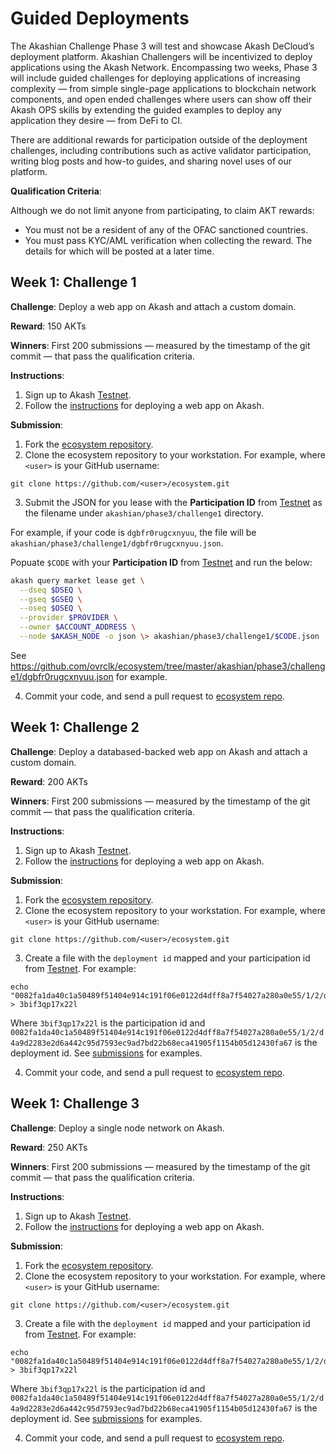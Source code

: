# Guided Deployments

The Akashian Challenge Phase 3 will test and showcase Akash DeCloud’s deployment platform. Akashian Challengers will be incentivized to deploy applications using the Akash Network. Encompassing two weeks, Phase 3 will include guided challenges for deploying applications of increasing complexity — from simple single-page applications to blockchain network components, and open ended challenges where users can show off their Akash OPS skills by extending the guided examples to deploy any application they desire — from DeFi to CI.

There are additional rewards for participation outside of the deployment challenges, including contributions such as active validator participation, writing blog posts and how-to guides, and sharing novel uses of our platform.

**Qualification Criteria**:

Although we do not limit anyone from participating, to claim AKT rewards:

* You must not be a resident of any of the OFAC sanctioned countries.
* You must pass KYC/AML verification when collecting the reward. The details for which will be posted at a later time.

## Week 1: Challenge 1 

**Challenge**: Deploy a web app on Akash and attach a custom domain.

**Reward**: 150 AKTs

**Winners**: First 200 submissions — measured by the timestamp of the git commit — that pass the qualification criteria. 

**Instructions**:

1) Sign up to Akash [Testnet](https://app.akash.network).
2) Follow the [instructions](/guides/deploy) for deploying a web app on Akash.

**Submission**:

1) Fork the [ecosystem repository](https://github.com/ovrclk/ecosystem).
2) Clone the ecosystem repository to your workstation. For example, where `<user>` is your GitHub username:
  
  ```shell
  git clone https://github.com/<user>/ecosystem.git
  ```

3) Submit the JSON for you lease with the **Participation ID** from [Testnet](https://app.akash.network) as the filename under `akashian/phase3/challenge1` directory.

For example, if your code is `dgbfr0rugcxnyuu`, the file will be `akashian/phase3/challenge1/dgbfr0rugcxnyuu.json`.

Popuate `$CODE` with your **Participation ID** from [Testnet](https://app.akash.network) and run the below:

```sh
akash query market lease get \
  --dseq $DSEQ \
  --gseq $GSEQ \
  --oseq $OSEQ \
  --provider $PROVIDER \
  --owner $ACCOUNT_ADDRESS \
  --node $AKASH_NODE -o json \> akashian/phase3/challenge1/$CODE.json
```

See https://github.com/ovrclk/ecosystem/tree/master/akashian/phase3/challenge1/dgbfr0rugcxnyuu.json for example.

4) Commit your code, and send a pull request to [ecosystem repo](https://github.com/ovrclk/ecosystem).

## Week 1: Challenge 2

**Challenge**: Deploy a databased-backed web app on Akash and attach a custom domain.

**Reward**: 200 AKTs

**Winners**: First 200 submissions — measured by the timestamp of the git commit — that pass the qualification criteria. 

**Instructions**:
1. Sign up to Akash [Testnet](https://app.akash.network).
2. Follow the [instructions](https://docs.akash.network/v/master/guides/deploy) for deploying a web app on Akash.

**Submission**:
1. Fork the [ecosystem repository](https://github.com/ovrclk/ecosystem).
2. Clone the ecosystem repository to your workstation. For example, where `<user>` is your GitHub username:
  
  ```shell
  git clone https://github.com/<user>/ecosystem.git
  ```

3. Create a file with the `deployment id` mapped and your participation id from [Testnet](https://app.akash.network). For example:

  ```shell
  echo "0082fa1da40c1a50489f51404e914c191f06e0122d4dff8a7f54027a280a0e55/1/2/d4a9d2283e2d6a442c95d7593ec9ad7bd22b68eca41905f1154b05d12430fa67" > 3bif3qp17x22l
  ```

  Where `3bif3qp17x22l` is the participation id and `0082fa1da40c1a50489f51404e914c191f06e0122d4dff8a7f54027a280a0e55/1/2/d4a9d2283e2d6a442c95d7593ec9ad7bd22b68eca41905f1154b05d12430fa67` is the deployment id. See [submissions](akashian/phase3/challenge1) for examples.

4. Commit your code, and send a pull request to [ecosystem repo](https://github.com/ovrclk/ecosystem).

## Week 1: Challenge 3

**Challenge**: Deploy a single node network on Akash.

**Reward**: 250 AKTs

**Winners**: First 200 submissions — measured by the timestamp of the git commit — that pass the qualification criteria. 

**Instructions**:
1. Sign up to Akash [Testnet](https://app.akash.network).
2. Follow the [instructions](https://docs.akash.network/v/master/guides/deploy) for deploying a web app on Akash.

**Submission**:
1. Fork the [ecosystem repository](https://github.com/ovrclk/ecosystem).
2. Clone the ecosystem repository to your workstation. For example, where `<user>` is your GitHub username:
  
  ```shell
  git clone https://github.com/<user>/ecosystem.git
  ```
3. Create a file with the `deployment id` mapped and your participation id from [Testnet](https://app.akash.network). For example:

  ```shell
  echo "0082fa1da40c1a50489f51404e914c191f06e0122d4dff8a7f54027a280a0e55/1/2/d4a9d2283e2d6a442c95d7593ec9ad7bd22b68eca41905f1154b05d12430fa67" > 3bif3qp17x22l
  ```

  Where `3bif3qp17x22l` is the participation id and `0082fa1da40c1a50489f51404e914c191f06e0122d4dff8a7f54027a280a0e55/1/2/d4a9d2283e2d6a442c95d7593ec9ad7bd22b68eca41905f1154b05d12430fa67` is the deployment id. See [submissions](akashian/phase3/challenge1) for examples.

4. Commit your code, and send a pull request to [ecosystem repo](https://github.com/ovrclk/ecosystem).
